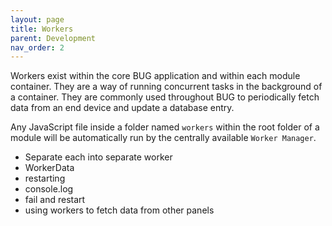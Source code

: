```yaml
---
layout: page
title: Workers
parent: Development
nav_order: 2
---
```


Workers exist within the core BUG application and within each module container. They are a way of running concurrent tasks in the background of a container. They are commonly used throughout BUG to periodically fetch data from an end device and update a database entry.

Any JavaScript file inside a folder named `workers` within the root folder of a module will be automatically run by the centrally available `Worker Manager`.

-   Separate each into separate worker
-   WorkerData
-   restarting
-   console.log
-   fail and restart
-   using workers to fetch data from other panels
